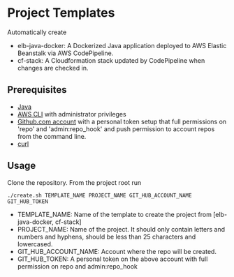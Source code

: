 # Project Templates

Automatically create 

* elb-java-docker: A Dockerized Java application deployed to AWS Elastic Beanstalk via AWS CodePipeline.
* cf-stack: A Cloudformation stack updated by CodePipeline when changes are checked in.

## Prerequisites

* [Java](https://www.java.com/en/download/help/download_options.xml)
* [AWS CLI](https://docs.aws.amazon.com/cli/latest/userguide/installing.html) with administrator privileges
* [Github.com account](https://github.com) with a personal token setup that full permissions on 'repo' and 'admin:repo_hook' and push permission to account repos from the command line.
* [curl](https://curl.haxx.se/)
 	 

## Usage

Clone the repository. From the project root run

	./create.sh TEMPLATE_NAME PROJECT_NAME GIT_HUB_ACCOUNT_NAME GIT_HUB_TOKEN
 
 * TEMPLATE_NAME: Name of the template to create the project from \[elb-java-docker, cf-stack\]
 * PROJECT_NAME: Name of the project. It should only contain letters and numbers and hyphens, should be less than 25 characters and lowercased.
 * GIT_HUB_ACCOUNT_NAME: Account where the repo will be created.
 * GIT_HUB_TOKEN: A personal token on the above account with full permission on repo and admin:repo_hook
